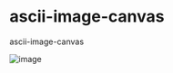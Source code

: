 # ascii-image-canvas
ascii-image-canvas


![image](https://github.com/dragana1611/ascii-image-canvas/assets/77893122/0f0589b2-7fd3-4e4e-b3a5-1576b9e13977)
